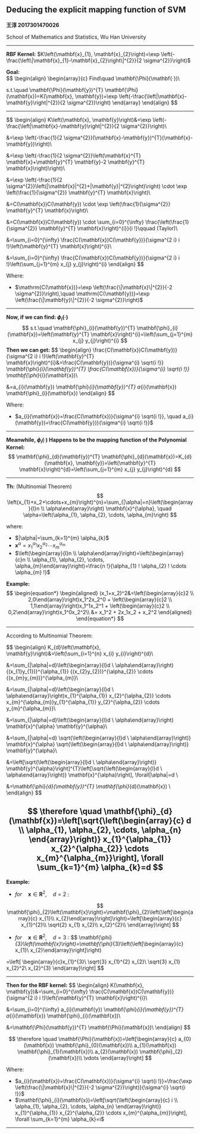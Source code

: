 ## Deducing the explicit mapping function of SVM

**王淳 2017301470026**

School of Mathematics and Statistics, Wu Han University

---

**RBF Kernel:**                            $K\left(\mathbf{x}_{1}, \mathbf{x}_{2}\right)=\exp \left(-\frac{\left\|\mathbf{x}_{1}-\mathbf{x}_{2}\right\|^{2}}{2 \sigma^{2}}\right)$

**Goal:**     
$$
\begin{align}
\begin{array}{c}
Find\quad \mathbf{\Phi}(\mathbf{·})\\

s.t.\quad \mathbf{\Phi}(\mathbf{y})^{T} \mathbf{\Phi}(\mathbf{x})=K(\mathbf{x}, \mathbf{y})=\exp \left(-\frac{\left\|\mathbf{x}-\mathbf{y}\right\|^{2}}{2 \sigma^{2}}\right)
\end{array}
\end{align}
$$

---

$$
\begin{align}
K\left(\mathbf{x}, \mathbf{y}\right)&=\exp \left(-\frac{\left\|\mathbf{x}-\mathbf{y}\right\|^{2}}{2 \sigma^{2}}\right)\\

&=\exp \left(-\frac{1}{2 \sigma^{2}}(\mathbf{x}-\mathbf{y})^{T}(\mathbf{x}-\mathbf{y})\right)\\

&=\exp \left(-\frac{1}{2 \sigma^{2}}\left(\mathbf{x}^{T} \mathbf{x}+\mathbf{y}^{T} \mathbf{y}-2 \mathbf{y}^{T} \mathbf{x}\right)\right)\\

&=\exp \left(-\frac{1}{2 \sigma^{2}}\left(\|\mathbf{x}\|^{2}+\|\mathbf{y}\|^{2}\right)\right) \cdot \exp \left(\frac{1}{\sigma^{2}} \mathbf{y}^{T} \mathbf{x}\right)\\

&=C(\mathbf{x})C(\mathbf{y}) \cdot \exp \left(\frac{1}{\sigma^{2}} \mathbf{y}^{T} \mathbf{x}\right)\\

&=C(\mathbf{x})C(\mathbf{y}) \cdot \sum_{i=0}^{\infty} \frac{\left(\frac{1}{\sigma^{2}} \mathbf{y}^{T} \mathbf{x}\right)^{i}}{i !}\qquad (Taylor)\\

&=\sum_{i=0}^{\infty} \frac{C(\mathbf{x})C(\mathbf{y})}{\sigma^{2 i} i !}\left(\mathbf{y}^{T} \mathbf{x}\right)^{i}\\

&=\sum_{i=0}^{\infty} \frac{C(\mathbf{x})C(\mathbf{y})}{\sigma^{2 i} i !}\left(\sum_{j=1}^{m} x_{j} y_{j}\right)^{i}
\end{align}
$$

Where:

- $\mathrm{C(\mathbf{x})}=\exp \left(\frac{\|\mathbf{x}\|^{2}}{-2 \sigma^{2}}\right),\quad \mathrm{C(\mathbf{y})}=\exp \left(\frac{\|\mathbf{y}\|^{2}}{-2 \sigma^{2}}\right)$

---
**Now, if we can find:        $\phi_i(·)$**
$$
s.t.\quad \mathbf{\phi}_{i}(\mathbf{y})^{T} \mathbf{\phi}_{i}(\mathbf{x})=\left(\mathbf{y}^{T} \mathbf{x}\right)^{i}=\left(\sum_{j=1}^{m} x_{j} y_{j}\right)^{i}
$$
**Then we can get:**
$$
\begin{align}
\frac{C(\mathbf{x})C(\mathbf{y})}{\sigma^{2 i} i !}\left(\mathbf{y}^{T} \mathbf{x}\right)^{i}&=\frac{C(\mathbf{y})}{\sigma^{i} \sqrt{i !}} \mathbf{\phi}_{i}(\mathbf{y})^{T} \frac{C(\mathbf{x})}{\sigma^{i} \sqrt{i !}} \mathbf{\phi}_{i}(\mathbf{x})\\

&=a_{i}(\mathbf{y}) \mathbf{\phi}_{i}(\mathbf{y})^{T} a_{i}(\mathbf{x}) \mathbf{\phi}_{i}(\mathbf{x})
\end{align}
$$

Where:
- $a_{i}(\mathbf{x})=\frac{C(\mathbf{x})}{\sigma^{i} \sqrt{i !}}, \quad a_{i}(\mathbf{y})=\frac{C(\mathbf{y})}{\sigma^{i} \sqrt{i !}}$

---
**Meanwhile, $\phi_i(·)$ Happens to be the mapping function of the Polynomial Kernel:**
$$
\mathbf{\phi}_{d}(\mathbf{y})^{T} \mathbf{\phi}_{d}(\mathbf{x})=K_{d}(\mathbf{x}, \mathbf{y})=\left(\mathbf{y}^{T} \mathbf{x}\right)^{d}=\left(\sum_{j=1}^{m} x_{j} y_{j}\right)^{d}
$$

---

**Th:**    (Multinomial Theorem)
$$
\left(x_{1}+x_2+\cdots+x_{m}\right)^{n}=\sum_{|\alpha|=n}\left(\begin{array}{l}n \\ \alpha\end{array}\right) \mathbf{x}^{\alpha}, \quad \alpha=\left(\alpha_{1}, \alpha_{2}, \cdots, \alpha_{m}\right)
$$

where:

- $|\alpha|=\sum_{k=1}^{m} \alpha_{k}$
- $\mathbf{x}^{\alpha}=x_{1}^{\alpha_{1}} x_{2}^{\alpha_{2}} \cdots x_{m}^{\alpha_{m}}$
- $\left(\begin{array}{l}n \\ \alpha\end{array}\right)=\left(\begin{array}{c}n \\ \alpha_{1}, \alpha_{2}, \cdots, \alpha_{m}\end{array}\right)=\frac{n !}{\alpha_{1} ! \alpha_{2} ! \cdots \alpha_{m} !}$

**Example:**
$$
\begin{equation*}
\begin{aligned}
(x_1+x_2)^2&=\left(\begin{array}{c}2 \\ 2,0\end{array}\right)x_1^2x_2^0 + \left(\begin{array}{c}2 \\ 1,1\end{array}\right)x_1^1x_2^1 + \left(\begin{array}{c}2 \\ 0,2\end{array}\right)x_1^0x_2^2\\
&= x_1^2 + 2x_1x_2 + x_2^2
\end{aligned}
\end{equation*}
$$

---

According to Multinomial Theorem:

$$
\begin{align}
K_{d}\left(\mathbf{x}, \mathbf{y}\right)&=\left(\sum_{i=1}^{n} x_{i} y_{i}\right)^{d}\\

&=\sum_{|\alpha|=d}\left(\begin{array}{l}d \\ \alpha\end{array}\right){(x_{1}y_{1})}^{\alpha_{1}} {(x_{2}y_{2})}^{\alpha_{2}} \cdots {(x_{m}y_{m})}^{\alpha_{m}}\\

&=\sum_{|\alpha|=d}\left(\begin{array}{l}d \\ \alpha\end{array}\right)x_{1}^{\alpha_{1}} x_{2}^{\alpha_{2}} \cdots x_{m}^{\alpha_{m}}y_{1}^{\alpha_{1}} y_{2}^{\alpha_{2}} \cdots y_{m}^{\alpha_{m}}\\

&=\sum_{|\alpha|=d}\left(\begin{array}{l}d \\ \alpha\end{array}\right) \mathbf{x}^{\alpha} \mathbf{y}^{\alpha}\\

&=\sum_{|\alpha|=d} \sqrt{\left(\begin{array}{l}d \\ \alpha\end{array}\right)} \mathbf{x}^{\alpha} \sqrt{\left(\begin{array}{l}d \\ \alpha\end{array}\right)} \mathbf{y}^{\alpha}\\

&=\left[\sqrt{\left(\begin{array}{l}d \\ \alpha\end{array}\right)} \mathbf{y}^{\alpha}\right]^{T}\left[\sqrt{\left(\begin{array}{l}d \\ \alpha\end{array}\right)} \mathbf{x}^{\alpha}\right], \forall|\alpha|=d \\

&=\mathbf{\phi}_{d}(\mathbf{y})^{T} \mathbf{\phi}_{d}(\mathbf{x}) \\
\end{align}
$$

$$
\therefore \quad \mathbf{\phi}_{d}(\mathbf{x})=\left[\sqrt{\left(\begin{array}{c}
d \\
\alpha_{1}, \alpha_{2}, \cdots, \alpha_{n}
\end{array}\right)} x_{1}^{\alpha_{1}} x_{2}^{\alpha_{2}} \cdots x_{m}^{\alpha_{m}}\right], \forall \sum_{k=1}^{m} \alpha_{k}=d
$$
---
**Example:**

- $for \quad \mathbf{x} \in \mathbf{R}^2,\quad d=2$ :

$$
\mathbf{\phi}_{2}\left(\mathbf{x}\right)=\mathbf{\phi}_{2}\left(\left[\begin{array}{c} x_{1}\\ x_{2}\end{array}\right]\right)=\left[\begin{array}{c} x_{1}^{2}\\ \sqrt{2} x_{1} x_{2}\\  x_{2}^{2}\\ \end{array}\right]
$$
- $for \quad \mathbf{x} \in \mathbf{R}^2,\quad d=3$ :
$$
\mathbf{\phi}_{3}\left(\mathbf{x}\right)=\mathbf{\phi}_{3}\left(\left[\begin{array}{c} x_{1}\\ x_{2}\end{array}\right]\right)

=\left[ \begin{array}{c}x_{1}^{3}\\ \sqrt{3} x_{1}^{2} x_{2}\\ \sqrt{3} x_{1} x_{2}^2\\  x_{2}^{3} \end{array}\right]
$$

---

**Then for the RBF kernel:**
$$
\begin{align}
K(\mathbf{x}, \mathbf{y})&=\sum_{i=0}^{\infty} \frac{C(\mathbf{x})C(\mathbf{y})}{\sigma^{2 i} i !}\left(\mathbf{y}^{T} \mathbf{x}\right)^{i}\\

&=\sum_{i=0}^{\infty} a_{i}(\mathbf{y}) \mathbf{\phi}_{i}(\mathbf{y})^{T} a_{i}(\mathbf{x}) \mathbf{\phi}_{i}(\mathbf{x})\\

&=\mathbf{\Phi}(\mathbf{y})^{T} \mathbf{\Phi}(\mathbf{x})\\
\end{align}
$$

$$
\therefore \quad \mathbf{\Phi}(\mathbf{x})=\left[\begin{array}{c} a_{0}(\mathbf{x}) \mathbf{\phi}_{0}(\mathbf{x})\\ a_{1}(\mathbf{x}) \mathbf{\phi}_{1}(\mathbf{x})\\ a_{2}(\mathbf{x}) \mathbf{\phi}_{2}(\mathbf{x})\\ \vdots \end{array}\right]
$$

Where:

- $a_{i}(\mathbf{x})=\frac{C(\mathbf{x})}{\sigma^{i} \sqrt{i !}}=\frac{\exp \left(\frac{\|\mathbf{x}\|^{2}}{-2 \sigma^{2}}\right)}{\sigma^{i} \sqrt{i !}}$
- $\mathbf{\phi}_{i}(\mathbf{x})=\left[\sqrt{\left(\begin{array}{c}
  i \\
  \alpha_{1}, \alpha_{2}, \cdots, \alpha_{n}
  \end{array}\right)} x_{1}^{\alpha_{1}} x_{2}^{\alpha_{2}} \cdots x_{m}^{\alpha_{m}}\right], \forall \sum_{k=1}^{m} \alpha_{k}=i$

---

